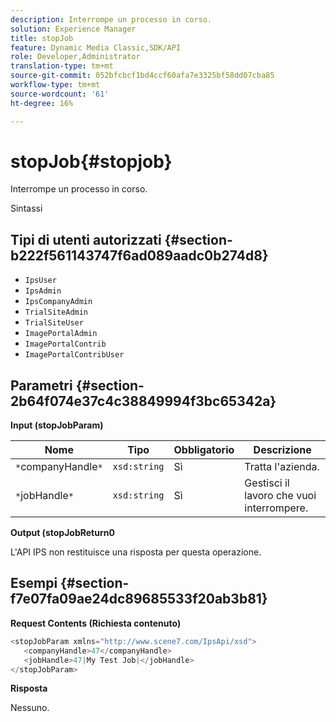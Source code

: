 ```yaml
---
description: Interrompe un processo in corso.
solution: Experience Manager
title: stopJob
feature: Dynamic Media Classic,SDK/API
role: Developer,Administrator
translation-type: tm+mt
source-git-commit: 052bfcbcf1bd4ccf60afa7e3325bf58dd07cba85
workflow-type: tm+mt
source-wordcount: '61'
ht-degree: 16%

---
```



# stopJob{#stopjob}

Interrompe un processo in corso.

Sintassi

## Tipi di utenti autorizzati {#section-b222f561143747f6ad089aadc0b274d8}

* `IpsUser`
* `IpsAdmin`
* `IpsCompanyAdmin`
* `TrialSiteAdmin`
* `TrialSiteUser`
* `ImagePortalAdmin`
* `ImagePortalContrib`
* `ImagePortalContribUser`

## Parametri {#section-2b64f074e37c4c38849994f3bc65342a}

**Input (stopJobParam)**

| Nome | Tipo | Obbligatorio | Descrizione |
|---|---|---|---|
| `*`companyHandle`*` | `xsd:string` | Sì | Tratta l&#39;azienda. |
| `*`jobHandle`*` | `xsd:string` | Sì | Gestisci il lavoro che vuoi interrompere. |

**Output (stopJobReturn0**

L&#39;API IPS non restituisce una risposta per questa operazione.

## Esempi {#section-f7e07fa09ae24dc89685533f20ab3b81}

**Request Contents (Richiesta contenuto)**

```java
<stopJobParam xmlns="http://www.scene7.com/IpsApi/xsd">
   <companyHandle>47</companyHandle>
   <jobHandle>47|My Test Job|</jobHandle>
</stopJobParam>
```

**Risposta**

Nessuno.
